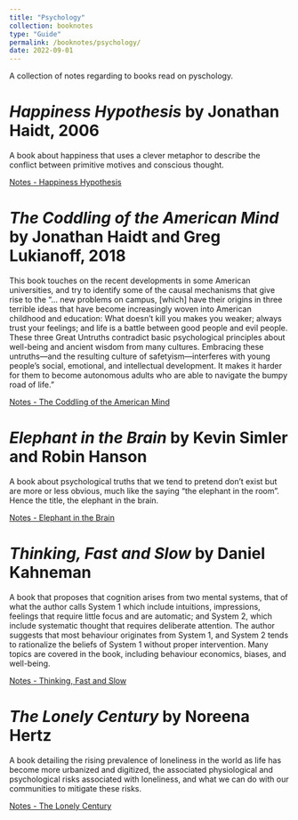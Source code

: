 ```yaml
---
title: "Psychology"
collection: booknotes
type: "Guide"
permalink: /booknotes/psychology/
date: 2022-09-01
---
```


A collection of notes regarding to books read on pyschology.

# *Happiness Hypothesis* by Jonathan Haidt, 2006
A book about happiness that uses a clever metaphor to describe the conflict between primitive motives and conscious thought.

[Notes - Happiness Hypothesis](https://john-lyne.github.io/booknotes/psychology/happiness_hypothesis)


# *The Coddling of the American Mind* by Jonathan Haidt and Greg Lukianoff, 2018
This book touches on the recent developments in some American universities, and try to identify some of the causal mechanisms that give rise to the “… new problems on campus, [which] have their origins in three terrible ideas that have become increasingly woven into American childhood and education: What doesn’t kill you makes you weaker; always trust your feelings; and life is a battle between good people and evil people. These three Great Untruths contradict basic psychological principles about well-being and ancient wisdom from many cultures.  Embracing these untruths—and the resulting culture of safetyism—interferes with young people’s social, emotional, and intellectual development. It makes it harder for them to become autonomous adults who are able to navigate the bumpy road of life.”

[Notes - The Coddling of the American Mind](https://john-lyne.github.io/booknotes/psychology/coddling)

# *Elephant in the Brain* by Kevin Simler and Robin Hanson
A book about psychological truths that we tend to pretend don’t exist but are more or less obvious, much like the saying “the elephant in the room”. Hence the title, the elephant in the brain.

[Notes - Elephant in the Brain](https://john-lyne.github.io/booknotes/psychology/elephant)

# *Thinking, Fast and Slow* by Daniel Kahneman
A book that proposes that cognition arises from two mental systems, that of what the author calls System 1 which include intuitions, impressions, feelings that require little focus and are automatic; and System 2, which include systematic thought that requires deliberate attention. The author suggests that most behaviour originates from System 1, and System 2 tends to rationalize the beliefs of System 1 without proper intervention. Many topics are covered in the book, including behaviour economics, biases, and well-being.

[Notes - Thinking, Fast and Slow](https://john-lyne.github.io/booknotes/psychology/fast_slow)


# *The Lonely Century* by Noreena Hertz
A book detailing the rising prevalence of loneliness in the world as life has become more urbanized and digitized, the associated physiological and psychological risks associated with loneliness, and what we can do with our communities to mitigate these risks.

[Notes - The Lonely Century](https://john-lyne.github.io/booknotes/psychology/lonely)
